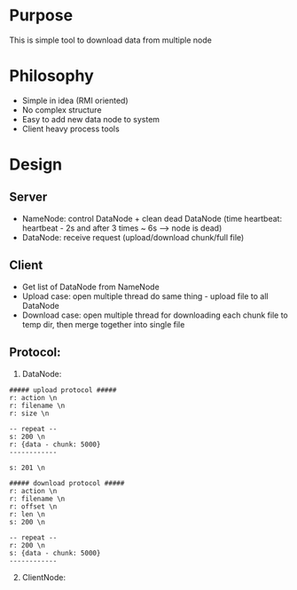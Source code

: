 # Purpose
This is simple tool to download data from multiple node

# Philosophy
- Simple in idea (RMI oriented)
- No complex structure
- Easy to add new data node to system
- Client heavy process tools

# Design
## Server
- NameNode: control DataNode + clean dead DataNode (time heartbeat: heartbeat - 2s and after 3 times ~ 6s --> node is dead)
- DataNode: receive request (upload/download chunk/full file)

## Client
- Get list of DataNode from NameNode
- Upload case: open multiple thread do same thing - upload file to all DataNode
- Download case: open multiple thread for downloading each chunk file to temp dir, then merge together into single file

## Protocol:

1. DataNode:
```
##### upload protocol #####
r: action \n
r: filename \n
r: size \n

-- repeat --
s: 200 \n
r: {data - chunk: 5000}
------------

s: 201 \n

##### download protocol #####
r: action \n
r: filename \n
r: offset \n
r: len \n
s: 200 \n

-- repeat --
r: 200 \n
s: {data - chunk: 5000}
------------

```

2. ClientNode:
